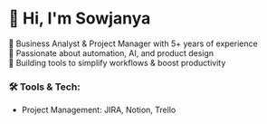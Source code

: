 # 👋 Hi, I'm Sowjanya

🔹 Business Analyst & Project Manager with 5+ years of experience  
🔹 Passionate about automation, AI, and product design  
🔹 Building tools to simplify workflows & boost productivity

### 🛠️ Tools & Tech:
- Project Management: JIRA, Notion, Trello
